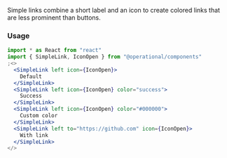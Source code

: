 Simple links combine a short label and an icon to create colored links that are less prominent than buttons.

### Usage

```jsx
import * as React from "react"
import { SimpleLink, IconOpen } from "@operational/components"
;<>
  <SimpleLink left icon={IconOpen}>
    Default
  </SimpleLink>
  <SimpleLink left icon={IconOpen} color="success">
    Success
  </SimpleLink>
  <SimpleLink left icon={IconOpen} color="#000000">
    Custom color
  </SimpleLink>
  <SimpleLink left to="https://github.com" icon={IconOpen}>
    With link
  </SimpleLink>
</>
```
